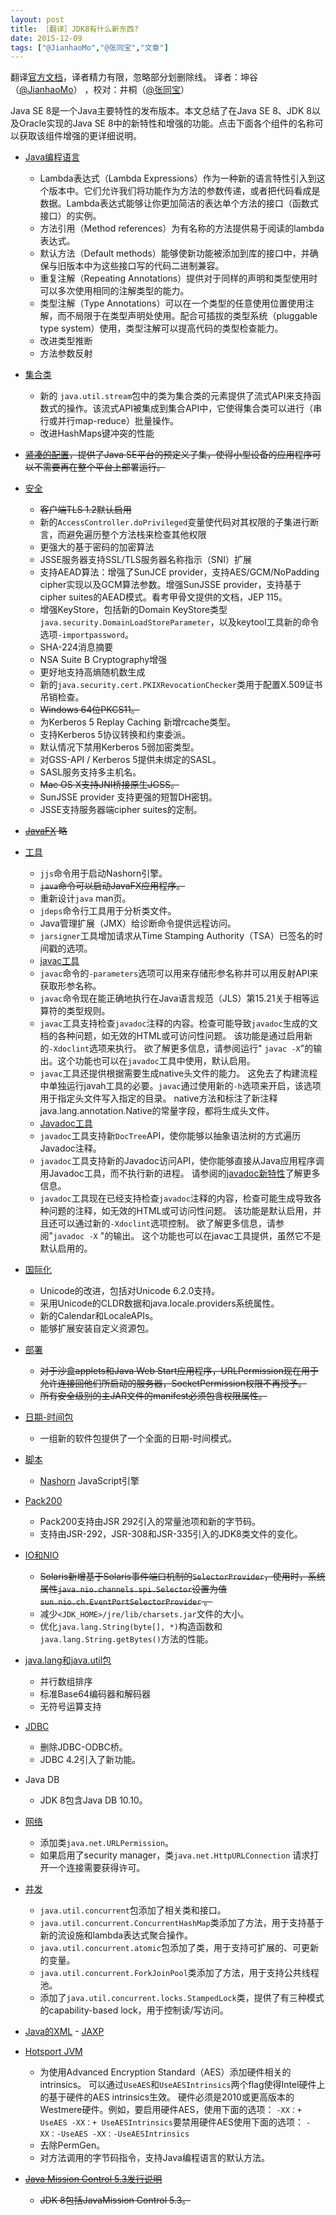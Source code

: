 ```yaml
---
layout: post
title: ［翻译］JDK8有什么新东西?
date: 2015-12-09
tags: ["@JianhaoMo","@张同宝","文章"]
---
```


翻译[官方文档](http://www.oracle.com/technetwork/java/javase/8-whats-new-2157071.html)，译者精力有限，忽略部分划删除线。
译者：坤谷（[@JianhaoMo](http://weibo.cn/halmo)） ，校对：井桐（[@张同宝](http://weibo.com/tbzhang)）

Java SE 8是一个Java主要特性的发布版本。本文总结了在Java SE 8、JDK 8以及Oracle实现的Java SE 8中的新特性和增强的功能。点击下面各个组件的名称可以获取该组件增强的更详细说明。

*   [Java编程语言](http://docs.oracle.com/javase/8/docs/technotes/guides/language/enhancements.html#javase8)

    *   Lambda表达式（Lambda Expressions）作为一种新的语言特性引入到这个版本中。它们允许我们将功能作为方法的参数传递，或者把代码看成是数据。Lambda表达式能够让你更加简洁的表达单个方法的接口（函数式接口）的实例。
    *   方法引用（Method references）为有名称的方法提供易于阅读的lambda表达式。
    *   默认方法（Default methods）能够使新功能被添加到库的接口中，并确保与旧版本中为这些接口写的代码二进制兼容。
    *   重复注解（Repeating Annotations）提供对于同样的声明和类型使用时可以多次使用相同的注解类型的能力。
    *   类型注解（Type Annotations）可以在一个类型的任意使用位置使用注解，而不局限于在类型声明处使用。配合可插拔的类型系统（pluggable type system）使用，类型注解可以提高代码的类型检查能力。
    *   改进类型推断
    *   方法参数反射

*   [集合类](http://docs.oracle.com/javase/8/docs/technotes/guides/collections/changes8.html)

    *   新的 `java.util.stream`包中的类为集合类的元素提供了流式API来支持函数式的操作。该流式API被集成到集合API中，它使得集合类可以进行（串行或并行map-reduce）批量操作。
    *   改进Has​​hMaps键冲突的性能

*   <del>[紧凑的配置](http://docs.oracle.com/javase/8/docs/technotes/guides/compactprofiles/)，提供了Java SE平台的预定义子集，使得小型设备的应用程序可以不需要再在整个平台上部署运行。</del>
*   [安全](http://docs.oracle.com/javase/8/docs/technotes/guides/security/enhancements-8.html)

    *   <del>客户端TLS 1.2默认启用</del>
    *   新的`AccessController.doPrivileged`变量使代码对其权限的子集进行断言，而避免遍历整个方法栈来检查其他权限
    *   更强大的基于密码的加密算法
    *   JSSE服务器支持SSL/TLS服务器名称指示（SNI）扩展
    *   支持AEAD算法：增强了SunJCE provider，支持AES/GCM/NoPadding cipher实现以及GCM算法参数。增强SunJSSE provider，支持基于cipher suites的AEAD模式。看考甲骨文提供的文档，JEP 115。
    *   增强KeyStore，包括新的Domain KeyStore类型`java.security.DomainLoadStoreParameter`，以及keytool工具新的命令选项`-importpassword`。
    *   SHA-224消息摘要
    *   NSA Suite B Cryptography增强
    *   更好地支持高熵随机数生成
    *   新的`java.security.cert.PKIXRevocationChecker`类用于配置X.509证书吊销检查。
    *   <del>Windows 64位PKCS11。</del>
    *   为Kerberos 5 Replay Caching 新增rcache类型。
    *   支持Kerberos 5协议转换和约束委派。
    *   默认情况下禁用Kerberos 5弱加密类型。
    *   对GSS-API / Kerberos 5提供未绑定的SASL。
    *   SASL服务支持多主机名。
    *   <del>Mac OS X支持JNI桥接原生JGSS。</del>
    *   SunJSSE provider 支持更强的短暂DH密钥。
    *   JSSE支持服务器端cipher suites的定制。

*   <del>[JavaFX](http://docs.oracle.com/javase/8/javase-clienttechnologies.htm) 略</del>
*   [工具](http://docs.oracle.com/javase/8/docs/technotes/tools/enhancements-8.html)

    *   `jjs`命令用于启动Nashorn引擎。
    *   <del>`java`命令可以启动JavaFX应用程序。</del>
    *   重新设计`java` man页。
    *   `jdeps`命令行工具用于分析类文件。
    *   Java管理扩展（JMX）给诊断命令提供远程访问。
    *   `jarsigner`工具增加请求从Time Stamping Authority（TSA）已签名的时间戳的选项。
    *   [javac工具](http://docs.oracle.com/javase/8/docs/technotes/guides/javac/index.html)
    *   `javac`命令的`-parameters`选项可以用来存储形参名称并可以用反射API来获取形参名称。
    *   `javac`命令现在能正确地执行在Java语言规范（JLS）第15.21关于相等运算符的类型规则。
    *   `javac`工具支持检查`javadoc`注释的内容。检查可能导致`javadoc`生成的文档的各种问题，如无效的HTML或可访问性问题。 该功能是通过启用新的`-Xdoclint`选项来执行。 欲了解更多信息，请参阅运行" `javac -X`"的输出。这个功能也可以在`javadoc`工具中使用，默认启用。
    *   `javac`工具还提供根据需要生成native头文件的能力。 这免去了构建流程中单独运行javah工具的必要。`javac`通过使用新的`-h`选项来开启，该选项用于指定头文件写入指定的目录。 native方法和标注了新注释java.lang.annotation.Native的常量字段，都将生成头文件。
    *   [Javadoc工具](http://docs.oracle.com/javase/8/docs/technotes/guides/javadoc/whatsnew-8.html)
    *   `javadoc`工具支持新`DocTree`API，使你能够以抽象语法树的方式遍历Javadoc注释。
    *   `javadoc`工具支持新的Javadoc访问API，使你能够直接从Java应用程序调用Javadoc工具，而不执行新的进程。 请参阅的[javadoc新特性](http://docs.oracle.com/javase/8/docs/technotes/guides/javadoc/whatsnew-8.html)了解更多信息。
    *   `javadoc`工具现在已经支持检查`javadoc`注释的内容，检查可能生成导致各种问题的注释，如无效的HTML或可访问性问题。 该功能是默认启用，并且还可以通过新的`-Xdoclint`选项控制。 欲了解更多信息，请参阅"`javadoc -X` "的输出。 这个功能也可以在javac工具提供，虽然它不是默认启用的。

*   [国际化](http://docs.oracle.com/javase/8/docs/technotes/guides/intl/enhancements.8.html)

    *   Unicode的改进，包括对Unicode 6.2.0支持。
    *   采用Unicode的CLDR数据和java.locale.providers系统属性。
    *   新的Calendar和LocaleAPIs。
    *   能够扩展安装自定义资源包。

*   [部署](http://docs.oracle.com/javase/8/docs/technotes/guides/jweb/enhancements-8.html)

    *   <del>对于沙盒applets和Java Web Start应用程序，URLPermission现在用于允许连接回他们所启动的服务器，SocketPermission权限不再授予。</del>
    *   <del>所有安全级别的主JAR文件的manifest必须包含权限属性。</del>

*   [日期-时间包](http://docs.oracle.com/javase/8/docs/technotes/guides/datetime/index.html)

    *   一组新的软件包提供了一个全面的日期-时间模式。

*   [脚本](http://docs.oracle.com/javase/8/docs/technotes/guides/scripting/enhancements.html#jdk8)

    *   [Nashorn](http://docs.oracle.com/javase/8/docs/technotes/guides/scripting/nashorn/) JavaScript引擎

*   [Pack200](http://docs.oracle.com/javase/8/docs/technotes/guides/pack200/enhancements.html)

    *   Pack200支持由JSR 292引入的常量池项和新的字节码。
    *   支持由JSR-292，JSR-308和JSR-335引入的JDK8类文件的变化。

*   [IO和NIO](http://docs.oracle.com/javase/8/docs/technotes/guides/io/enhancements.html#jdk8)

    *   <del>Solaris新增基于Solaris事件端口机制的`SelectorProvider`，使用时，系统属性`java.nio.channels.spi.Selector`设置为值`sun.nio.ch.EventPortSelectorProvider` 。</del>
    *   减少`<JDK_HOME>/jre/lib/charsets.jar`文件的大小。
    *   优化`java.lang.String(byte[], *)`构造函数和`java.lang.String.getBytes()`方法的性能。

*   [java.lang和java.util包](http://docs.oracle.com/javase/8/docs/technotes/guides/lang/enhancements.html#jdk8)

    *   并行数组排序
    *   标准Base64编码器和解码器
    *   无符号运算支持

*   [JDBC](http://docs.oracle.com/javase/8/docs/technotes/guides/jdbc/)

    *   删除JDBC-ODBC桥。
    *   JDBC 4.2引入了新功能。

*   Java DB

    *   JDK 8包含Java DB 10.10。

*   [网络](http://docs.oracle.com/javase/8/docs/technotes/guides/net/enhancements-8.0.html)

    *   添加类`java.net.URLPermission`。
    *   如果启用了security manager，类`java.net.HttpURLConnection` 请求打开一个连接需要获得许可。

*   [并发](http://docs.oracle.com/javase/8/docs/technotes/guides/concurrency/changes8.html)

    *   `java.util.concurrent`包添加了相关类和接口。
    *   `java.util.concurrent.ConcurrentHashMap`类添加了方法，用于支持基于新的流设施和lambda表达式聚合操作。
    *   `java.util.concurrent.atomic`包添加了类，用于支持可扩展的、可更新的变量。
    *   `java.util.concurrent.ForkJoinPool`类添加了方法，用于支持公共线程池。
    *   添加了`java.util.concurrent.locks.StampedLock`类，提供了有三种模式的capability-based lock，用于控制读/写访问。

*   [Java的XML](http://docs.oracle.com/javase/8/docs/technotes/guides/xml/enhancements.html) - [JAXP](http://docs.oracle.com/javase/8/docs/technotes/guides/xml/jaxp/enhancements-8.html)
*   [Hotsport JVM](http://docs.oracle.com/javase/8/docs/technotes/guides/vm/)

    *   为使用Advanced Encryption Standard（AES）添加硬件相关的intrinsics。 可以通过`UseAES`和`UseAESIntrinsics`两个flag使得Intel硬件上的基于硬件的AES intrinsics生效。 硬件必须是2010或更高版本的Westmere硬件。例如，要启用硬件AES，使用下面的选项： `-XX：+ UseAES -XX：+ UseAESIntrinsics`要禁用硬件AES使用下面的选项： `-XX：-UseAES -XX：-UseAESIntrinsics`
    *   去除PermGen。
    *   对方法调用的字节码指令，支持Java编程语言的默认方法。

*   <del>[Java Mission Control 5.3发行说明](http://www.oracle.com/technetwork/java/javase/jmc53-release-notes-2157171.html)</del>

    *   <del>JDK 8包括JavaMission Control 5.3。</del>